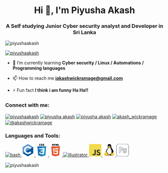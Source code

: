 <h1 align="center">Hi 👋, I'm Piyusha Akash</h1>
<h3 align="center">A Self studying Junior Cyber security analyst and Developer in Sri Lanka</h3>

<p align="left"> <img src="https://komarev.com/ghpvc/?username=piyushaakash&label=Profile%20views&color=0e75b6&style=flat" alt="piyushaakash" /> </p>

<p align="left"> <a href="https://twitter.com/AkashWickramage" target="blank"><img src="https://img.shields.io/twitter/follow/piyushaakash?logo=twitter&style=for-the-badge" alt="piyushaakash" /></a> </p>

- 🌱 I’m currently learning **Cyber security / Linux / Automations / Programming languages**

- 📫 How to reach me **iakashwickramage@gmail.com**

- ⚡ Fun fact **I think i am funny Ha Ha!!**

<h3 align="left">Connect with me:</h3>
<p align="left">
<a href="https://twitter.com/piyushaakash" target="blank"><img align="center" src="https://raw.githubusercontent.com/rahuldkjain/github-profile-readme-generator/master/src/images/icons/Social/twitter.svg" alt="piyushaakash" height="30" width="40" /></a>
<a href="https://linkedin.com/in/piyusha akash" target="blank"><img align="center" src="https://raw.githubusercontent.com/rahuldkjain/github-profile-readme-generator/master/src/images/icons/Social/linked-in-alt.svg" alt="piyusha akash" height="30" width="40" /></a>
<a href="https://fb.com/piyusha akash" target="blank"><img align="center" src="https://raw.githubusercontent.com/rahuldkjain/github-profile-readme-generator/master/src/images/icons/Social/facebook.svg" alt="piyusha akash" height="30" width="40" /></a>
<a href="https://instagram.com/akash_wickramage" target="blank"><img align="center" src="https://raw.githubusercontent.com/rahuldkjain/github-profile-readme-generator/master/src/images/icons/Social/instagram.svg" alt="akash_wickramage" height="30" width="40" /></a>
<a href="https://medium.com/@akashwickramage" target="blank"><img align="center" src="https://raw.githubusercontent.com/rahuldkjain/github-profile-readme-generator/master/src/images/icons/Social/medium.svg" alt="@akashwickramage" height="30" width="40" /></a>
</p>

<h3 align="left">Languages and Tools:</h3>
<p align="left"> <a href="https://www.gnu.org/software/bash/" target="_blank" rel="noreferrer"> <img src="https://www.vectorlogo.zone/logos/gnu_bash/gnu_bash-icon.svg" alt="bash" width="40" height="40"/> </a> <a href="https://www.cprogramming.com/" target="_blank" rel="noreferrer"> <img src="https://raw.githubusercontent.com/devicons/devicon/master/icons/c/c-original.svg" alt="c" width="40" height="40"/> </a> <a href="https://www.w3schools.com/css/" target="_blank" rel="noreferrer"> <img src="https://raw.githubusercontent.com/devicons/devicon/master/icons/css3/css3-original-wordmark.svg" alt="css3" width="40" height="40"/> </a> <a href="https://www.w3.org/html/" target="_blank" rel="noreferrer"> <img src="https://raw.githubusercontent.com/devicons/devicon/master/icons/html5/html5-original-wordmark.svg" alt="html5" width="40" height="40"/> </a> <a href="https://www.adobe.com/in/products/illustrator.html" target="_blank" rel="noreferrer"> <img src="https://www.vectorlogo.zone/logos/adobe_illustrator/adobe_illustrator-icon.svg" alt="illustrator" width="40" height="40"/> </a> <a href="https://developer.mozilla.org/en-US/docs/Web/JavaScript" target="_blank" rel="noreferrer"> <img src="https://raw.githubusercontent.com/devicons/devicon/master/icons/javascript/javascript-original.svg" alt="javascript" width="40" height="40"/> </a> <a href="https://www.linux.org/" target="_blank" rel="noreferrer"> <img src="https://raw.githubusercontent.com/devicons/devicon/master/icons/linux/linux-original.svg" alt="linux" width="40" height="40"/> </a> <a href="https://www.photoshop.com/en" target="_blank" rel="noreferrer"> <img src="https://raw.githubusercontent.com/devicons/devicon/master/icons/photoshop/photoshop-line.svg" alt="photoshop" width="40" height="40"/> </a> </p>

<p><img align="center" src="https://github-readme-stats.vercel.app/api/top-langs?username=piyushaakash&show_icons=true&locale=en&layout=compact" alt="piyushaakash" /></p>

